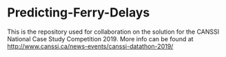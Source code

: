 # Predicting-Ferry-Delays
This is the repository used for collaboration on the solution for the CANSSI National Case Study Competition 2019. More info can be found at http://www.canssi.ca/news-events/canssi-datathon-2019/
